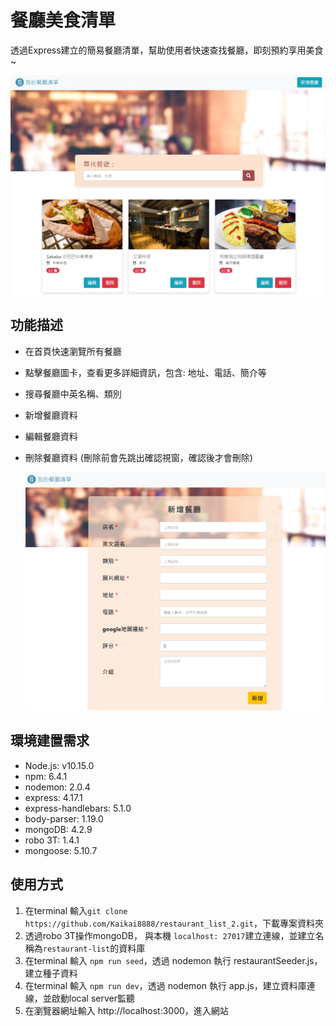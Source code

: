 # 餐廳美食清單
透過Express建立的簡易餐廳清單，幫助使用者快速查找餐廳，即刻預約享用美食~

![screenshot](./index_page_screenshot.png)

## 功能描述
* 在首頁快速瀏覽所有餐廳

* 點擊餐廳圖卡，查看更多詳細資訊，包含: 地址、電話、簡介等

* 搜尋餐廳中英名稱、類別

* 新增餐廳資料

* 編輯餐廳資料

* 刪除餐廳資料 (刪除前會先跳出確認視窗，確認後才會刪除)

  ![新增](./add_restaurant_screenshot.png)

## 環境建置需求
* Node.js: v10.15.0
* npm: 6.4.1
* nodemon: 2.0.4
* express: 4.17.1
* express-handlebars: 5.1.0
* body-parser: 1.19.0
* mongoDB: 4.2.9
* robo 3T: 1.4.1
* mongoose: 5.10.7

## 使用方式
1. 在terminal 輸入` git clone https://github.com/Kaikai8888/restaurant_list_2.git `，下載專案資料夾 
2. 透過robo 3T操作mongoDB， 與本機 `localhost: 27017`建立連線，並建立名稱為`restaurant-list`的資料庫
3. 在terminal 輸入 `npm run seed`，透過 nodemon 執行 restaurantSeeder.js，建立種子資料
4. 在terminal 輸入 `npm run dev`，透過 nodemon 執行 app.js，建立資料庫連線，並啟動local server監聽 
5. 在瀏覽器網址輸入 http://localhost:3000，進入網站

